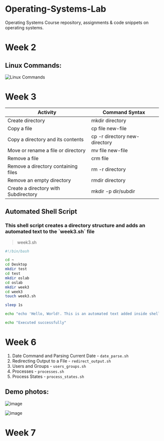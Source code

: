 # Operating-Systems-Lab
Operating Systems Course repository, assignments &amp; code snippets on operating systems.

# Week 2

## Linux Commands:
![Linux Commands](https://github.com/Jamshid-Ganiev/operating-systems-Lab/assets/84252587/a8b50180-9cd6-4ce9-b230-4f3f673dcb8c)


# Week 3

<table>
		<thead>
			<tr>
				<th>Activity</th>
				<th>Command Syntax</th>
			</tr>
		</thead>
		<tbody>
			<tr>
				<td>Create directory</td>
				<td>mkdir directory</td>
			</tr>
			<tr>
				<td>Copy a file</td>
				<td>cp file new-file</td>
			</tr>
			<tr>
				<td>Copy a directory and its contents</td>
				<td>cp -r directory new-directory</td>
			</tr>
      <tr>
				<td>Move or rename a file or directory</td>
				<td>mv file new-file</td>
			</tr>
      <tr>
				<td>Remove a file</td>
				<td>crm file</td>
			</tr>
      <tr>
				<td>Remove a directory containing files</td>
				<td>rm -r directory</td>
			</tr>
      <tr>
				<td>Remove an empty directory</td>
				<td>rmdir directory</td>
			</tr>
	<tr>
				<td>Create a directory with Subdirectory</td>
				<td>mkdir -p dir/subdir</td>
			</tr>
		</tbody>
	</table>

<h2> Automated Shell Script </h2>

<h3> This shell script creates a directory structure and adds an automated text to the `week3.sh` file </h3>

> week3.sh

```bash
#!/bin/bash

cd ~
cd Desktop
mkdir test
cd test
mkdir oslab
cd oslab
mkdir week3
cd week3
touch week3.sh

sleep 1s

echo "echo 'Hello, World!. This is an automated text added inside shell'" >> week3.sh

echo "Executed successfully"
```

# Week 6

1. Date Command and Parsing Current Date - `date_parse.sh`
2. Redirecting Output to a File - `redirect_output.sh`
3. Users and Groups - `users_groups.sh`
4. Processes - `processes.sh`
5. Process States - `process_states.sh`

## Demo photos:
![image](https://github.com/Jamshid-Ganiev/operating-systems-Lab/assets/84252587/46ac5517-3ba2-4526-a23e-876e7e13382d)

![image](https://github.com/Jamshid-Ganiev/operating-systems-Lab/assets/84252587/a39b8e46-f6ad-4d36-9344-acead648285b)


# Week 7


